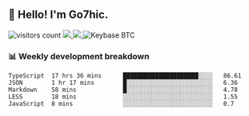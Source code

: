 ## 👋 Hello! I'm Go7hic.

 ![visitors count](https://visitors-by-url-pls-dont-use-this-in-your-repo.vercel.app/Go7hic-github-readme)
 <a href="https://twitter.com/Go7hic">
    <img src="https://img.shields.io/badge/-@Go7hic-1ca0f1?style=flat-square&labelColor=1ca0f1&logo=twitter&logoColor=white&link=https://twitter.com/Go7hic">
   <a/>
   <a href="mailto:gtfx0209@gmail.com">
    <img src="https://img.shields.io/badge/-gtfx0209@gmail.com-c14438?style=flat-square&logo=Gmail&logoColor=white&link=mailto:gtfx0209@gmail.com">
   <a/>
    ![Keybase BTC](https://img.shields.io/keybase/btc/Go7hic)
 <!--
🔭 I’m currently working
🌱 I’m currently learning
💬 Ask me about 
📫 How to reach me: 
⚡ Fun fact: 
-->
 <!--
![My Github Stats](https://github-readme-stats.vercel.app/api?username=Go7hic&show_icons=true&count_private=true)

-->

### 📊 Weekly development breakdown
<!--START_SECTION:waka-->
```text
TypeScript  17 hrs 36 mins      █████████████████████░░░░   86.61 
JSON        1 hr 17 mins        █░░░░░░░░░░░░░░░░░░░░░░░░   6.36 
Markdown    58 mins             █░░░░░░░░░░░░░░░░░░░░░░░░   4.78 
LESS        18 mins             ░░░░░░░░░░░░░░░░░░░░░░░░░   1.55 
JavaScript  8 mins              ░░░░░░░░░░░░░░░░░░░░░░░░░   0.7
```
<!--END_SECTION:waka-->
    

